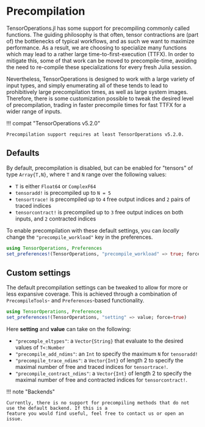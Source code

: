 # Precompilation

TensorOperations.jl has some support for precompiling commonly called functions.
The guiding philosophy is that often, tensor contractions are (part of) the bottlenecks of typical workflows,
and as such we want to maximize performance. As a result, we are choosing to specialize many functions which
may lead to a rather large time-to-first-execution (TTFX). In order to mitigate this, some of that work can
be moved to precompile-time, avoiding the need to re-compile these specializations for every fresh Julia session.

Nevertheless, TensorOperations is designed to work with a large variety of input types, and simply enumerating
all of these tends to lead to prohibitively large precompilation times, as well as large system images.
Therefore, there is some customization possible to tweak the desired level of precompilation, trading in
faster precompile times for fast TTFX for a wider range of inputs.

!!! compat "TensorOperations v5.2.0"

    Precompilation support requires at least TensorOperations v5.2.0.

## Defaults

By default, precompilation is disabled, but can be enabled for "tensors" of type `Array{T,N}`, where `T` and `N` range over the following values:

* `T` is either `Float64` or `ComplexF64`
* `tensoradd!` is precompiled up to `N = 5`
* `tensortrace!` is precompiled up to `4` free output indices and `2` pairs of traced indices
* `tensorcontract!` is precompiled up to `3` free output indices on both inputs, and `2` contracted indices

To enable precompilation with these default settings, you can *locally* change the `"precompile_workload"` key in the preferences.

```julia
using TensorOperations, Preferences
set_preferences!(TensorOperations, "precompile_workload" => true; force=true)
```

## Custom settings

The default precompilation settings can be tweaked to allow for more or less expansive coverage.
This is achieved through a combination of `PrecompileTools`- and `Preferences`-based functionality.

```julia
using TensorOperations, Preferences
set_preferences!(TensorOperations, "setting" => value; force=true)
```

Here **setting** and **value** can take on the following:

* `"precomple_eltypes"`: a `Vector{String}` that evaluate to the desired values of `T<:Number`
* `"precompile_add_ndims"`: an `Int` to specify the maximum `N` for `tensoradd!`
* `"precompile_trace_ndims"`: a `Vector{Int}` of length 2 to specify the maximal number of free and traced indices for `tensortrace!`.
* `"precompile_contract_ndims"`: a `Vector{Int}` of length 2 to specify the maximal number of free and contracted indices for `tensorcontract!`.

!!! note "Backends"

    Currently, there is no support for precompiling methods that do not use the default backend. If this is a
    feature you would find useful, feel free to contact us or open an issue.
